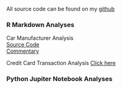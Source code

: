 All source code can be found on my <a href="https://github.com/atowey01">github</a>

<h3>R Markdown Analyses</h3>
<p1>Car Manufacturer Analysis<br/>
<a href="https://github.com/atowey01/R-Data-Science-Projects/blob/master/Car%20Check%20Time%20Analysis%20-%20Regression%20Problem/Car%20Manufacturer%20Analysis.Rmd">Source Code</a><br/>
<a href="http://rpubs.com/atowey01/CarManufacturerHTML">Commentary</a></p1>
<br/>

<p1>Credit Card Transaction Analysis</p1>
<a href="http://rpubs.com/atowey01/CCTransactionAnalysis">Click here</a>
<br/>
<h3>Python Jupiter Notebook Analyses</h3>

